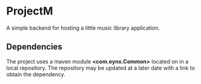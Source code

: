 # ProjectM
A simple backend for hosting a little music library application.

## Dependencies
The project uses a maven module **<com.eynx.Common>** located on in a local repository. The repository may be updated at a later date with a link to obtain the dependency.
